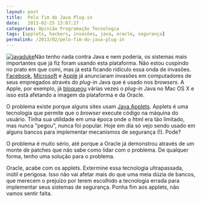 ```yaml
---
layout: post
title:  Pelo fim do Java Plug-in
date:   2013-02-25 13:07:27
categories: Opinião Programação Tecnologia
tags: [applets, hackers, invasões, java, oracle, segurança]
permalink: /2013/02/pelo-fim-do-java-plug-in
---
```


[![javaduke](http://borba.blog.br/wordpress/wp-content/uploads/2013/02/javaduke.jpg "")](http://borba.blog.br/wordpress/wp-content/uploads/2013/02/javaduke.jpg "")Não tenho nada contra Java e nem poderia, os sistemas mais importantes que já fiz foram usando esta plataforma. Não estou cuspindo no prato em que comi, mas já está ficando ridículo essa onda de invasões. [Facebook](http://thenextweb.com/facebook/2013/02/15/facebook-java-exploit-used-to-install-malware-on-employee-computers-no-evidence-user-data-was-compromised/ ""), [Microsoft](http://www.livescience.com/27373-microsoft-macs-hacked.html "") e [Apple](http://www.spamfighter.com/News-18213-Apple-Confesses-Security-Breach-against-its-Own-Company.htm "") já anunciaram invasões em computadores de seus empregados através do *plug-in* Java que é usado nos *browsers*. A Apple, por exemplo, já [bloqueou](http://www.macrumors.com/2013/01/31/apple-once-again-blocks-java-7-web-plug-in/ "") várias vezes o *plug-in* Java no Mac OS X e isso está afetando a imagem da plataforma e da Oracle.

O problema existe porque alguns sites usam [Java Applets](http://en.wikipedia.org/wiki/Java_applet ""). Applets é uma tecnologia que permite que o *browser* execute código na máquina do usuário. Tinha sua utilidade em uma época onde o html era tão limitado, mas nunca "pegou", nunca foi popular. Hoje em dia só vejo sendo usado em alguns bancos para implementar mecanismos de segurança (!). Pode?

O problema é muito sério, até porque a Oracle já demonstrou através de um monte de patches que não sabe como lidar com o problema. De qualquer forma, tenho uma solução para o problema.

Oracle, acabe com os applets. Extermine essa tecnologia ultrapassada, inútil e perigosa. Isso não vai afetar mais do que uma meia dúzia de bancos, que merecem o prejuízo por terem escolhido a tecnologia errada para implementar seus sistemas de segurança. Ponha fim aos applets, não vamos sentir falta.